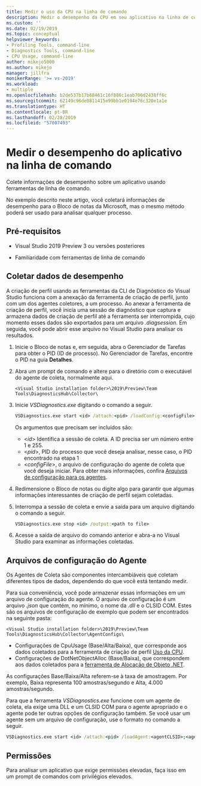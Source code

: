 ```yaml
---
title: Medir o uso da CPU na linha de comando
description: Medir o desempenho da CPU em seu aplicativo na linha de comando.
ms.custom: ''
ms.date: 02/19/2019
ms.topic: conceptual
helpviewer_keywords:
- Profiling Tools, command-line
- Diagnostics Tools, command-line
- CPU Usage, command-line
author: mikejo5000
ms.author: mikejo
manager: jillfra
monikerRange: '>= vs-2019'
ms.workload:
- multiple
ms.openlocfilehash: b2de537b17b68461c16f886c1eab706d2438ff6c
ms.sourcegitcommit: 62149c96de0811415e99bb1e0194e76c320e1a1e
ms.translationtype: HT
ms.contentlocale: pt-BR
ms.lasthandoff: 02/28/2019
ms.locfileid: "57007493"
---
```

# <a name="measure-application-performance-from-the-command-line"></a>Medir o desempenho do aplicativo na linha de comando

Colete informações de desempenho sobre um aplicativo usando ferramentas de linha de comando.

No exemplo descrito neste artigo, você coletará informações de desempenho para o Bloco de notas da Microsoft, mas o mesmo método poderá ser usado para analisar qualquer processo.

## <a name="prerequisites"></a>Pré-requisitos

* Visual Studio 2019 Preview 3 ou versões posteriores

* Familiaridade com ferramentas de linha de comando

## <a name="collect-performance-data"></a>Coletar dados de desempenho

A criação de perfil usando as ferramentas da CLI de Diagnóstico do Visual Studio funciona com a anexação da ferramenta de criação de perfil, junto com um dos agentes coletores, a um processo. Ao anexar a ferramenta de criação de perfil, você inicia uma sessão de diagnóstico que captura e armazena dados de criação de perfil até a ferramenta ser interrompida, cujo momento esses dados são exportados para um arquivo *.diagsession*. Em seguida, você pode abrir esse arquivo no Visual Studio para analisar os resultados.

1. Inicie o Bloco de notas e, em seguida, abra o Gerenciador de Tarefas para obter o PID (ID de processo). No Gerenciador de Tarefas, encontre o PID na guia **Detalhes**.

1. Abra um prompt de comando e altere para o diretório com o executável do agente de coleta, normalmente aqui.

   ```<Visual Studio installation folder>\2019\Preview\Team Tools\DiagnosticsHub\Collector\```

1. Inicie *VSDiagnostics.exe* digitando o comando a seguir.

   ```cmd
   VSDiagnostics.exe start <id> /attach:<pid> /loadConfig:<configFile>
   ```

   Os argumentos que precisam ser incluídos são:

   * \<*id*> Identifica a sessão de coleta. A ID precisa ser um número entre 1 e 255.
   * \<*pid*>, PID do processo que você deseja analisar, nesse caso, o PID encontrado na etapa 1
   * \<*configFile*>, o arquivo de configuração do agente de coleta que você deseja iniciar. Para obter mais informações, confira [Arquivos de configuração para os agentes](#config_file).

1. Redimensione o Bloco de notas ou digite algo para garantir que algumas informações interessantes de criação de perfil sejam coletadas.

1. Interrompa a sessão de coleta e envie a saída para um arquivo digitando o comando a seguir.

   ```cmd
   VSDiagnostics.exe stop <id> /output:<path to file>
   ```

1. Acesse a saída de arquivo do comando anterior e abra-a no Visual Studio para examinar as informações coletadas.

## <a name="config_file"></a> Arquivos de configuração do Agente

Os Agentes de Coleta são componentes intercambiáveis que coletam diferentes tipos de dados, dependendo do que você está tentando medir.

Para sua conveniência, você pode armazenar essas informações em um arquivo de configuração do agente. O arquivo de configuração é um arquivo *.json* que contém, no mínimo, o nome da *.dll* e o CLSID COM. Estes são os arquivos de configuração de exemplo que podem ser encontrados na seguinte pasta:

```<Visual Studio installation folder>\2019\Preview\Team Tools\DiagnosticsHub\Collector\AgentConfigs\```

* Configurações de CpuUsage (Base/Alta/Baixa), que corresponde aos dados coletados para a ferramenta de criação de perfil [Uso da CPU](../profiling/cpu-usage.md).
* Configurações de DotNetObjectAlloc (Base/Baixa), que correspondem aos dados coletados para a [ferramenta de Alocação de Objeto .NET](https://devblogs.microsoft.com/visualstudio/visual-studio-2017-version-15-8-preview-3/#tooling).

As configurações Base/Baixa/Alta referem-se à taxa de amostragem. Por exemplo, Baixa representa 100 amostras/segundo e Alta, 4.000 amostras/segundo.

Para que a ferramenta *VSDiagnostics.exe* funcione com um agente de coleta, ela exige uma DLL e um CLSID COM para o agente apropriado e o agente pode ter outras opções de configuração também. Se você usar um agente sem um arquivo de configuração, use o formato no comando a seguir.

```cmd
VSDiagnostics.exe start <id> /attach:<pid> /loadAgent:<agentCLSID>;<agentName>[;<config>]
```

## <a name="permissions"></a>Permissões

Para analisar um aplicativo que exige permissões elevadas, faça isso em um prompt de comandos com privilégios elevados.




